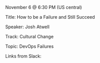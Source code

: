 November 6 @ 6:30 PM (US central)

Title: How to be a Failure and Still Succeed

Speaker: Josh Atwell

Track: Cultural Change

Topic: DevOps Failures

Links from Slack:

